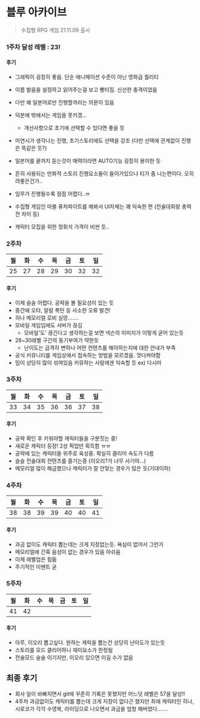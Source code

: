 # 블루 아카이브
> 수집형 RPG 게임 21.11.09 출시



### 1주차 달성 레벨 : 23!

#### 후기

- 그래픽이 굉장히 좋음. 단순 애니메이션 수준이 아닌 영화급 퀄리티
- 이름 발음을 설정하고 읽어주는걸 보고 빵터짐. 신선한 충격이었음
- 다만 왜 일본어로만 진행할까라는 의문이 있음
- 덕분에 밖에서는 게임을 못키겠...
  - 개선사항으로 초기에 선택할 수 있다면 좋을 듯

- 미연시가 생각나는 진행, 초기스토리에도 선택을 강조 (다만 선택에 관계없이 진행은 똑같은 듯?)
- 일본어를 끝까지 듣는것이 매력이라면 AUTO기능 굉장히 용이한 듯
- 흔히 사용되는 만화적 스토리 진행요소들이 들어가있으나 티가 좀 나는편이다. 오히려좋은건가..
- 임무가 진행될수록 점점 어렵다..ㅠ
- 수집형 게임인 마블 퓨처파이트를 해봐서 UI자체는 꽤 익숙한 편 (전술대회랑 총력전 차이 등)
- 캐릭터 모집을 위한 청휘석 가격이 비싼 듯..



### 2주차

| 월   | 화   | 수   | 목   | 금   | 토   | 일   |
| ---- | ---- | ---- | ---- | ---- | ---- | ---- |
| 25   | 27   | 28   | 29   | 30   | 32   | 32   |

#### 후기

- 이제 슬슬 어렵다. 공략을 볼 필요성이 있는 듯
- 중간에 오타, 알람 폭탄 등 사소한 오류 발견!
- 히나 메모리얼 로비 실망....... 
- 모바일 게임임에도 서버가 끊김
  - 모바일'도' 끊긴다고 생각하는걸 보면 넥슨의 이미지가 이렇게 굳어 있는듯
- 28~30레벨 구간의 동기부여가 약한듯
  - 난이도는 급격히 변하나 어떤 컨텐츠를 해야하는지에 대한 안내가 부족
- 공식 커뮤니티를 게임상에서 접속하는 방법을 모르겠음. 껏다켜야함
- 밈이 상당히 많이 섞여있음 커뮤하는 사람에겐 익숙할 듯 ex) 다시마



### 3주차

| 월   | 화   | 수   | 목   | 금   | 토   | 일   |
| ---- | ---- | ---- | ---- | ---- | ---- | ---- |
| 33   | 34   | 35   | 36   | 36   | 37   | 38   |

#### 후기

- 공략 확인 후 키워야할 캐릭터들을 구분짓는 중!
- 새로운 캐릭터 등장! 2성 픽업만 획득함 ㅠㅠ
- 공략에 있는 캐릭터들 위주로 육성중. 확실히 클리어 속도가 다름
- 슬슬 전술대회 컨텐츠를 즐기는중 (이오리?가 너무 사기야...)
- 메모리얼 많이 해금했으나 캐릭터가 잘 안맞는 경우가 많은 듯(기대이하)



### 4주차

| 월   | 화   | 수   | 목   | 금   | 토   | 일   |
| ---- | ---- | ---- | ---- | ---- | ---- | ---- |
| 38   | 38   | 39   | 39   | 40   | 40   | 41   |

#### 후기

- 과금 없이도 캐릭터 뽑는데는 크게 지장없는듯. 욕심이 없어서 그런가
- 메모리얼에 간혹 음성이 없는 경우가 있음 아쉬움
- 이제 레벨업은 힘듦
- 주기적인 이벤트 굳



### 5주차

| 월   | 화   | 수   | 목   | 금   | 토   | 일   |
| ---- | ---- | ---- | ---- | ---- | ---- | ---- |
| 41   | 42   |      |      |      |      |      |

#### 후기

- 아루, 이오리 뽑고싶다. 원하는 캐릭을 뽑는건 상당히 난이도가 있는듯
- 스토리를 모드 클리어하니 재미요소가 한정됨
- 전술모드 슬슬 이기지만, 이오리 있으면 이길 수가 없음



## 최종 후기

- 회사 일이 바빠지면서 git에 꾸준히 기록은 못했지만 어느덧 레벨은 57을 달성!!
- 4주차 과금없이도 캐릭터를 뽑는데 크게 지장이 없다곤 했지만 최애 캐릭터인 히나, 시로코가 각각 수영복, 라이딩으로 나오면서 과금을 엄청 해버렸다.......
